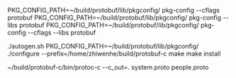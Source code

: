 PKG_CONFIG_PATH=~/build/protobuf/lib/pkgconfig/ pkg-config --cflags protobuf
PKG_CONFIG_PATH=~/build/protobuf/lib/pkgconfig/ pkg-config --libs protobuf
PKG_CONFIG_PATH=~/build/protobuf/lib/pkgconfig/ pkg-config --cflags --libs protobuf

./autogen.sh
PKG_CONFIG_PATH=~/build/protobuf/lib/pkgconfig/ ./configure --prefix=/home/zhiwenhe/build/protobuf-c
make
make install

~/build/protobuf-c/bin/protoc-c --c_out=. system.proto people.proto
